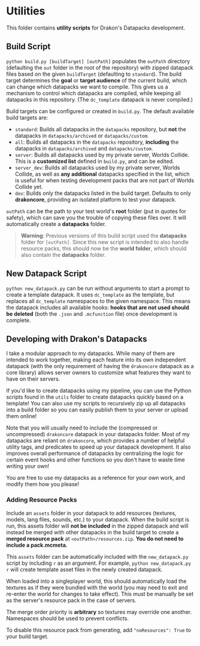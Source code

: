 # Utilities

This folder contains **utility scripts** for Drakon's Datapacks development.

## Build Script

`python build.py [buildTarget] [outPath]` populates the `outPath` directory (defaulting the `out` folder in the root of the repository) with zipped datapack files based on the given `buildTarget` (defaulting to `standard`). The build target determines the **goal** or **target audience** of the current build, which can change which datapacks we want to compile. This gives us a mechanism to control which datapacks are compiled, while keeping all datapacks in this repository. (The `dc_template` datapack is never compiled.)

Build targets can be configured or created in `build.py`. The default available build targets are:

* `standard`: Builds all datapacks in the `datapacks` repository, but **not** the datapacks in `datapacks/archived` or `datapacks/custom`.
* `all`: Builds all datapacks in the `datapacks` repository, **including** the datapacks in `datapacks/archived` and `datapacks/custom`.
* `server`: Builds all datapacks used by my private server, Worlds Collide. This is a **customized list** defined in `build.py`, and can be edited.
* `server_dev`: Builds all datapacks used by my private server, Worlds Collide, as well as **any additional** datapacks specified in the list, which is useful for when testing development packs that are not part of Worlds Collide yet.
* `dev`: Builds only the datapacks listed in the build target. Defaults to only **drakoncore**, providing an isolated platform to test your datapack.

`outPath` can be the path to your test world's **root** folder (put in quotes for safety), which can save you the trouble of copying these files over. It will automatically create a **datapacks** folder.

> **Warning**: Previous versions of this build script used the **datapacks** folder for `[outPath]`. Since this new script is intended to also handle resource packs, this should now be the **world folder**, which should also contain the **datapacks** folder.
> 
## New Datapack Script

`python new_datapack.py` can be run without arguments to start a prompt to create a template datapack. It uses `dc_template` as the template, but replaces all `dc_template` namespaces to the given namespace. This means the datapack includes all available hooks: **hooks that are not used should be deleted** (both the `.json` and `.mcfunction` file) once development is complete.

## Developing with Drakon's Datapacks

I take a modular approach to my datapacks. While many of them are intended to work together,
making each feature into its own independent datapack (with the only requirement of having the `drakoncore` datapack as a core library) allows server owners to customize what features they want to have on their servers.

If you'd like to create datapacks using my pipeline, you can use the Python scripts found in the `utils` folder to create datapacks quickly based on a template! You can also use my scripts to recursively zip up all datapacks into a build folder so you can easily publish them to your server or upload them online!

Note that you will usually need to include the (compressed or uncompressed) `drakoncore` datapack in your datapacks folder. Most of my datapacks are reliant on `drakoncore`, which provides a number of helpful utility tags, and predicates to speed up your datapack development. It also improves overall performance of datapacks by centralizing the logic for certain event hooks and other functions so you don't have to waste time writing your own!

You are free to use my datapacks as a reference for your own work, and modify them how you please!

### Adding Resource Packs

Include an `assets` folder in your datapack to add resources (textures, models, lang files, sounds, etc.) to your datapack. When the build script is run, this assets folder will **not be included** in the zipped datapack and will instead be merged with other datapacks in the build target to create a **merged resource pack** at `<outPath>/resources.zip`. **You do not need to include a pack.mcmeta.**

This `assets` folder can be automatically included with the `new_datapack.py` script by including `r` as an argument. For example, `python new_datapack.py r` will create template asset files in the newly created datapack.

When loaded into a singleplayer world, this should automatically load the textures as if they were bundled with the world (you may need to exit and re-enter the world for changes to take effect). This must be manually be set as the server's resource pack in the case of servers.

The merge order priority is **arbitrary** so textures may override one another. Namespaces should be used to prevent conflicts.

To disable this resource pack from generating, add `"noResources": True` to your build target.
